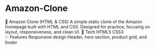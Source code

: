 # Amazon-Clone
🛒 Amazon Clone (HTML &amp; CSS) 
A simple static clone of the Amazon homepage built with HTML and CSS. Designed for practice, focusing on layout, responsiveness, and clean UI.
🔧 Tech HTML5  CSS3  
✨ Features Responsive design  Header, hero section, product grid, and footer
